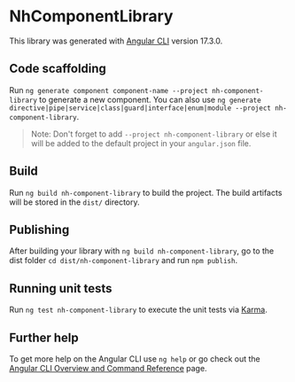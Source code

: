 # NhComponentLibrary

This library was generated with [Angular CLI](https://github.com/angular/angular-cli) version 17.3.0.

## Code scaffolding

Run `ng generate component component-name --project nh-component-library` to generate a new component. You can also use `ng generate directive|pipe|service|class|guard|interface|enum|module --project nh-component-library`.
> Note: Don't forget to add `--project nh-component-library` or else it will be added to the default project in your `angular.json` file. 

## Build

Run `ng build nh-component-library` to build the project. The build artifacts will be stored in the `dist/` directory.

## Publishing

After building your library with `ng build nh-component-library`, go to the dist folder `cd dist/nh-component-library` and run `npm publish`.

## Running unit tests

Run `ng test nh-component-library` to execute the unit tests via [Karma](https://karma-runner.github.io).

## Further help

To get more help on the Angular CLI use `ng help` or go check out the [Angular CLI Overview and Command Reference](https://angular.io/cli) page.
